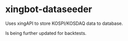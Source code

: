 # xingbot-dataseeder
Uses xingAPI to store KOSPI/KOSDAQ data to database.

Is being further updated for backtests.
